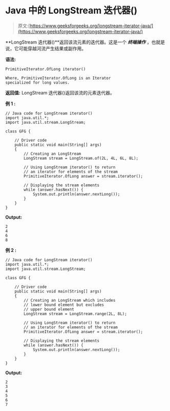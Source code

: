 # Java 中的 LongStream 迭代器()

> 原文:[https://www.geeksforgeeks.org/longstream-iterator-java/](https://www.geeksforgeeks.org/longstream-iterator-java/)

**LongStream 迭代器()**返回该流元素的迭代器。这是一个 ***终端操作*** ，也就是说，它可能穿越河流产生结果或副作用。

**语法:**

```
PrimitiveIterator.OfLong iterator()

Where, PrimitiveIterator.OfLong is an Iterator 
specialized for long values.

```

**返回值:** LongStream 迭代器()返回该流的元素迭代器。

**例 1 :**

```
// Java code for LongStream iterator()
import java.util.*;
import java.util.stream.LongStream;

class GFG {

    // Driver code
    public static void main(String[] args)
    {
        // Creating an LongStream
        LongStream stream = LongStream.of(2L, 4L, 6L, 8L);

        // Using LongStream iterator() to return
        // an iterator for elements of the stream
        PrimitiveIterator.OfLong answer = stream.iterator();

        // Displaying the stream elements
        while (answer.hasNext()) {
            System.out.println(answer.nextLong());
        }
    }
}
```

**Output:**

```
2
4
6
8

```

**例 2 :**

```
// Java code for LongStream iterator()
import java.util.*;
import java.util.stream.LongStream;

class GFG {

    // Driver code
    public static void main(String[] args)
    {
        // Creating an LongStream which includes
        // lower bound element but excludes
        // upper bound element
        LongStream stream = LongStream.range(2L, 8L);

        // Using LongStream iterator() to return
        // an iterator for elements of the stream
        PrimitiveIterator.OfLong answer = stream.iterator();

        // Displaying the stream elements
        while (answer.hasNext()) {
            System.out.println(answer.nextLong());
        }
    }
}
```

**Output:**

```
2
3
4
5
6
7

```